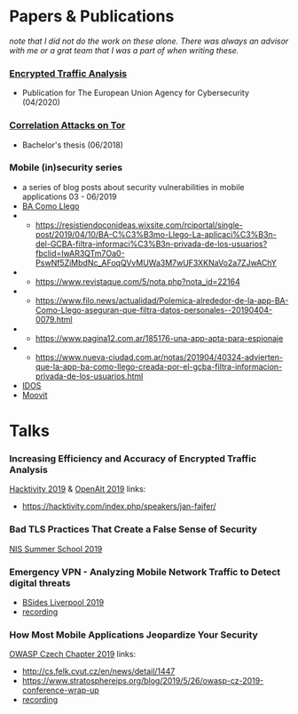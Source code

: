 # Papers & Publications
*note that I did not do the work on these alone. There was always an advisor with me or a grat team that I was a part of when writing these.*
### [Encrypted Traffic Analysis](https://www.enisa.europa.eu/publications/encrypted-traffic-analysis)
- Publication for The European Union Agency for Cybersecurity (04/2020)
### [Correlation Attacks on Tor](https://dspace.cvut.cz/bitstream/handle/10467/77285/F8-BP-2018-Fajfer-Jan-thesis.pdf)
- Bachelor's thesis (06/2018)
### Mobile (in)security series
- a series of blog posts about security vulnerabilities in mobile applications 03 - 06/2019
- [BA Como Llego](https://www.civilsphereproject.org/blog/2019/4/3/application-ba-como-llego-leaks-data-in-real-time)
- - https://resistiendoconideas.wixsite.com/rciportal/single-post/2019/04/10/BA-C%C3%B3mo-Llego-La-aplicaci%C3%B3n-del-GCBA-filtra-informaci%C3%B3n-privada-de-los-usuarios?fbclid=IwAR3QTm7Oa0-PswNf5ZiMbdNc_AFoqQVvMUWa3M7wUF3XKNaVo2a7ZJwAChY
- - https://www.revistaque.com/5/nota.php?nota_id=22164
- - https://www.filo.news/actualidad/Polemica-alrededor-de-la-app-BA-Como-Llego-aseguran-que-filtra-datos-personales--20190404-0079.html
- - https://www.pagina12.com.ar/185176-una-app-apta-para-espionaje
- - https://www.nueva-ciudad.com.ar/notas/201904/40324-advierten-que-la-app-ba-como-llego-creada-por-el-gcba-filtra-informacion-privada-de-los-usuarios.html
- [IDOS](https://www.civilsphereproject.org/blog/2019/6/6/mobile-insecurity-series-application-czech-public-transport-idos-leaks-your-location-password-and-email-1)
- [Moovit](https://www.civilsphereproject.org/blog/2019/4/11/mobile-insecurity-series-application-moovit-leaks-your-location-on-both-android-and-ios)

# Talks

### Increasing Efficiency and Accuracy of Encrypted Traffic Analysis
[Hacktivity 2019](https://hacktivity.com/) & [OpenAlt 2019](https://www.openalt.cz/2020/)
links:
- https://hacktivity.com/index.php/speakers/jan-fajfer/
### Bad TLS Practices That Create a False Sense of Security
[NIS Summer School 2019](https://nis-summer-school.enisa.europa.eu/)

### Emergency VPN - Analyzing Mobile Network Traffic to Detect digital threats
- [BSides Liverpool 2019](https://bsidesliverpool.com)
- [recording](https://www.youtube.com/watch?v=8-4RMuh6-aU)

### How Most Mobile Applications Jeopardize Your Security
[OWASP Czech Chapter 2019](https://owasp.org/www-chapter-czech-republic/)
links: 
- http://cs.felk.cvut.cz/en/news/detail/1447
- https://www.stratosphereips.org/blog/2019/5/26/owasp-cz-2019-conference-wrap-up
- [recording](https://vimeo.com/346065396)

